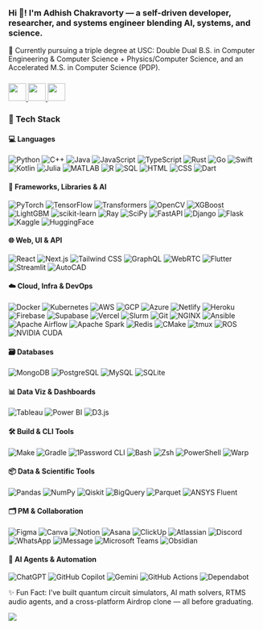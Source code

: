 <!--## Hi there 👋

**NxtGenLegend/NxtGenLegend** is a ✨ _special_ ✨ repository because its `README.md` (this file) appears on your GitHub profile.

Here are some ideas to get you started:

- 🔭 I’m currently working on ...
- 🌱 I’m currently learning ...
- 👯 I’m looking to collaborate on ...
- 🤔 I’m looking for help with ...
- 💬 Ask me about ...
- 📫 How to reach me: ...
- 😄 Pronouns: ...
- ⚡ Fun fact: ...
-->
<h3 align="left">Hi 👋! I'm Adhish Chakravorty — a self-driven developer, researcher, and systems engineer blending AI, systems, and science.</h3>

<p align="left">🧠 Currently pursuing a triple degree at USC: Double Dual B.S. in Computer Engineering & Computer Science + Physics/Computer Science, and an Accelerated M.S. in Computer Science (PDP).</p>

###

<div align="left">
  <a href="mailto:adhishch@usc.edu" target="_blank">
    <img src="https://img.shields.io/static/v1?message=Gmail&logo=gmail&label=&color=D14836&logoColor=white&labelColor=&style=for-the-badge" height="35" />
  </a>
  <a href="https://www.linkedin.com/in/adhish-chakravorty/" target="_blank">
    <img src="https://img.shields.io/static/v1?message=LinkedIn&logo=linkedin&label=&color=0077B5&logoColor=white&labelColor=&style=for-the-badge" height="35" />
  </a>
  <a href="https://github.com/NxtGenLegend" target="_blank">
    <img src="https://img.shields.io/static/v1?message=GitHub&logo=github&label=&color=333&logoColor=white&labelColor=&style=for-the-badge" height="35" />
  </a>
</div>

###
<!--
<div align="center">
  <img src="https://github-readme-stats.vercel.app/api?username=NxtGenLegend&show_icons=true&theme=radical" height="150" />
  <img src="https://streak-stats.demolab.com?user=NxtGenLegend&theme=radical" height="150" />
  <img src="https://github-readme-stats.vercel.app/api/top-langs/?username=NxtGenLegend&layout=compact&theme=radical" height="150" />
</div>
-->
###
### 🚀 Tech Stack

#### 💻 Languages  
![Python](https://img.shields.io/badge/-Python-3776AB?style=flat&logo=python&logoColor=white)
![C++](https://img.shields.io/badge/-C++-00599C?style=flat&logo=c%2B%2B&logoColor=white)
![Java](https://img.shields.io/badge/-Java-007396?style=flat&logo=java&logoColor=white)
![JavaScript](https://img.shields.io/badge/-JavaScript-F7DF1E?style=flat&logo=javascript&logoColor=black)
![TypeScript](https://img.shields.io/badge/-TypeScript-3178C6?style=flat&logo=typescript&logoColor=white)
![Rust](https://img.shields.io/badge/-Rust-000000?style=flat&logo=rust&logoColor=white)
![Go](https://img.shields.io/badge/-Go-00ADD8?style=flat&logo=go&logoColor=white)
![Swift](https://img.shields.io/badge/-Swift-FA7343?style=flat&logo=swift&logoColor=white)
![Kotlin](https://img.shields.io/badge/-Kotlin-7F52FF?style=flat&logo=kotlin&logoColor=white)
![Julia](https://img.shields.io/badge/-Julia-9558B2?style=flat&logo=julia&logoColor=white)
![MATLAB](https://img.shields.io/badge/-MATLAB-0076A8?style=flat)
![R](https://img.shields.io/badge/-R-276DC3?style=flat&logo=r&logoColor=white)
![SQL](https://img.shields.io/badge/-SQL-4479A1?style=flat&logo=postgresql&logoColor=white)
![HTML](https://img.shields.io/badge/-HTML5-E34F26?style=flat&logo=html5&logoColor=white)
![CSS](https://img.shields.io/badge/-CSS3-1572B6?style=flat&logo=css3&logoColor=white)
![Dart](https://img.shields.io/badge/-Dart-0175C2?style=flat&logo=dart&logoColor=white)

#### 🧠 Frameworks, Libraries & AI  
![PyTorch](https://img.shields.io/badge/-PyTorch-EE4C2C?style=flat&logo=pytorch&logoColor=white)
![TensorFlow](https://img.shields.io/badge/-TensorFlow-FF6F00?style=flat&logo=tensorflow&logoColor=white)
![Transformers](https://img.shields.io/badge/-Transformers-0055FF?style=flat&logo=huggingface&logoColor=white)
![OpenCV](https://img.shields.io/badge/-OpenCV-5C3EE8?style=flat&logo=opencv&logoColor=white)
![XGBoost](https://img.shields.io/badge/-XGBoost-DA5345?style=flat)
![LightGBM](https://img.shields.io/badge/-LightGBM-9ACD32?style=flat)
![scikit-learn](https://img.shields.io/badge/-Scikit--Learn-F7931E?style=flat&logo=scikitlearn&logoColor=white)
![Ray](https://img.shields.io/badge/-Ray-4B8BBE?style=flat)
![SciPy](https://img.shields.io/badge/-SciPy-8CAAE6?style=flat)
![FastAPI](https://img.shields.io/badge/-FastAPI-009688?style=flat&logo=fastapi&logoColor=white)
![Django](https://img.shields.io/badge/-Django-092E20?style=flat&logo=django&logoColor=white)
![Flask](https://img.shields.io/badge/-Flask-000000?style=flat&logo=flask&logoColor=white)
![Kaggle](https://img.shields.io/badge/-Kaggle-20BEFF?style=flat&logo=kaggle&logoColor=white)
![HuggingFace](https://img.shields.io/badge/-HuggingFace-FFDF00?style=flat&logo=huggingface&logoColor=black)

#### 🌐 Web, UI & API  
![React](https://img.shields.io/badge/-React-20232A?style=flat&logo=react&logoColor=61DAFB)
![Next.js](https://img.shields.io/badge/-Next.js-000000?style=flat&logo=nextdotjs&logoColor=white)
![Tailwind CSS](https://img.shields.io/badge/-TailwindCSS-38B2AC?style=flat&logo=tailwind-css&logoColor=white)
![GraphQL](https://img.shields.io/badge/-GraphQL-E10098?style=flat&logo=graphql&logoColor=white)
![WebRTC](https://img.shields.io/badge/-WebRTC-333333?style=flat)
![Flutter](https://img.shields.io/badge/-Flutter-02569B?style=flat&logo=flutter&logoColor=white)
![Streamlit](https://img.shields.io/badge/-Streamlit-FF4B4B?style=flat&logo=streamlit&logoColor=white)
![AutoCAD](https://img.shields.io/badge/-AutoCAD-E1222E?style=flat&logo=autodesk&logoColor=white)

#### ☁️ Cloud, Infra & DevOps  
![Docker](https://img.shields.io/badge/-Docker-2496ED?style=flat&logo=docker&logoColor=white)
![Kubernetes](https://img.shields.io/badge/-Kubernetes-326CE5?style=flat&logo=kubernetes&logoColor=white)
![AWS](https://img.shields.io/badge/-AWS-232F3E?style=flat&logo=amazonaws&logoColor=white)
![GCP](https://img.shields.io/badge/-GCP-4285F4?style=flat&logo=googlecloud&logoColor=white)
![Azure](https://img.shields.io/badge/-Azure-0078D4?style=flat&logo=microsoftazure&logoColor=white)
![Netlify](https://img.shields.io/badge/-Netlify-00C7B7?style=flat&logo=netlify&logoColor=white)
![Heroku](https://img.shields.io/badge/-Heroku-430098?style=flat&logo=heroku&logoColor=white)
![Firebase](https://img.shields.io/badge/-Firebase-FFCA28?style=flat&logo=firebase&logoColor=white)
![Supabase](https://img.shields.io/badge/-Supabase-3ECF8E?style=flat&logo=supabase&logoColor=white)
![Vercel](https://img.shields.io/badge/-Vercel-000000?style=flat&logo=vercel&logoColor=white)
![Slurm](https://img.shields.io/badge/-Slurm-008B8B?style=flat)
![Git](https://img.shields.io/badge/-Git-F05032?style=flat&logo=git&logoColor=white)
![NGINX](https://img.shields.io/badge/-NGINX-009639?style=flat&logo=nginx&logoColor=white)
![Ansible](https://img.shields.io/badge/-Ansible-000000?style=flat&logo=ansible&logoColor=white)
![Apache Airflow](https://img.shields.io/badge/-Airflow-017CEE?style=flat&logo=apacheairflow&logoColor=white)
![Apache Spark](https://img.shields.io/badge/-Apache%20Spark-E25A1C?style=flat&logo=apachespark&logoColor=white)
![Redis](https://img.shields.io/badge/-Redis-DC382D?style=flat&logo=redis&logoColor=white)
![CMake](https://img.shields.io/badge/-CMake-F34B7D?style=flat&logo=cmake&logoColor=white)
![tmux](https://img.shields.io/badge/-tmux-1BB91F?style=flat&logo=tmux&logoColor=white)
![ROS](https://img.shields.io/badge/-ROS-22314E?style=flat&logo=ros&logoColor=white)
![NVIDIA CUDA](https://img.shields.io/badge/-CUDA-76B900?style=flat&logo=nvidia&logoColor=white)

#### 🗃️ Databases  
![MongoDB](https://img.shields.io/badge/-MongoDB-47A248?style=flat&logo=mongodb&logoColor=white)
![PostgreSQL](https://img.shields.io/badge/-PostgreSQL-336791?style=flat&logo=postgresql&logoColor=white)
![MySQL](https://img.shields.io/badge/-MySQL-4479A1?style=flat&logo=mysql&logoColor=white)
![SQLite](https://img.shields.io/badge/-SQLite-003B57?style=flat&logo=sqlite&logoColor=white)

#### 📊 Data Viz & Dashboards  
![Tableau](https://img.shields.io/badge/-Tableau-E97627?style=flat&logo=tableau&logoColor=white)
![Power BI](https://img.shields.io/badge/-Power%20BI-F2C811?style=flat&logo=powerbi&logoColor=black)
![D3.js](https://img.shields.io/badge/-D3.js-F9A03C?style=flat&logo=d3dotjs&logoColor=white)

#### 🛠️ Build & CLI Tools  
![Make](https://img.shields.io/badge/-Make-000000?style=flat&logo=gnubash&logoColor=white)
![Gradle](https://img.shields.io/badge/-Gradle-02303A?style=flat&logo=gradle&logoColor=white)
![1Password CLI](https://img.shields.io/badge/-1Password-0094F5?style=flat&logo=1password&logoColor=white)
![Bash](https://img.shields.io/badge/-Bash-4EAA25?style=flat&logo=gnubash&logoColor=white)
![Zsh](https://img.shields.io/badge/-Zsh-000000?style=flat&logo=gnu&logoColor=white)
![PowerShell](https://img.shields.io/badge/-PowerShell-5391FE?style=flat&logo=powershell&logoColor=white)
![Warp](https://img.shields.io/badge/-Warp-3E5C9A?style=flat&logo=warp&logoColor=white)

#### 📦 Data & Scientific Tools  
![Pandas](https://img.shields.io/badge/-Pandas-150458?style=flat&logo=pandas&logoColor=white)
![NumPy](https://img.shields.io/badge/-NumPy-013243?style=flat&logo=numpy&logoColor=white)
![Qiskit](https://img.shields.io/badge/-Qiskit-6929C4?style=flat&logo=ibm&logoColor=white)
![BigQuery](https://img.shields.io/badge/-BigQuery-4285F4?style=flat&logo=google&logoColor=white)
![Parquet](https://img.shields.io/badge/-Parquet-2560E0?style=flat&logo=apachespark&logoColor=white)
![ANSYS Fluent](https://img.shields.io/badge/-ANSYS%20Fluent-FDCC00?style=flat&logo=ansys&logoColor=black)

#### 🗂️ PM & Collaboration  
![Figma](https://img.shields.io/badge/-Figma-F24E1E?style=flat&logo=figma&logoColor=white)
![Canva](https://img.shields.io/badge/-Canva-00C4CC?style=flat&logo=canva&logoColor=white)
![Notion](https://img.shields.io/badge/-Notion-000000?style=flat&logo=notion&logoColor=white)
![Asana](https://img.shields.io/badge/-Asana-273347?style=flat&logo=asana&logoColor=white)
![ClickUp](https://img.shields.io/badge/-ClickUp-7B68EE?style=flat&logo=clickup&logoColor=white)
![Atlassian](https://img.shields.io/badge/-Atlassian-0052CC?style=flat&logo=atlassian&logoColor=white)
![Discord](https://img.shields.io/badge/-Discord-5865F2?style=flat&logo=discord&logoColor=white)
![WhatsApp](https://img.shields.io/badge/-WhatsApp-25D366?style=flat&logo=whatsapp&logoColor=white)
![iMessage](https://img.shields.io/badge/-iMessage-34C759?style=flat&logo=apple&logoColor=white)
![Microsoft Teams](https://img.shields.io/badge/-Microsoft%20Teams-6264A7?style=flat&logo=microsoftteams&logoColor=white)
![Obsidian](https://img.shields.io/badge/-Obsidian-483699?style=flat&logo=obsidian&logoColor=white)

#### 🤖 AI Agents & Automation  
![ChatGPT](https://img.shields.io/badge/-ChatGPT-74aa9c?style=flat&logo=openai&logoColor=white)
![GitHub Copilot](https://img.shields.io/badge/-GitHub%20Copilot-000?style=flat&logo=githubcopilot&logoColor=white)
![Gemini](https://img.shields.io/badge/-Gemini-000000?style=flat&logo=google&logoColor=white)
![GitHub Actions](https://img.shields.io/badge/-GitHub%20Actions-2088FF?style=flat&logo=github-actions&logoColor=white)
![Dependabot](https://img.shields.io/badge/-Dependabot-025E8C?style=flat&logo=dependabot&logoColor=white)

<p align="left">
✨ Fun Fact: I’ve built quantum circuit simulators, AI math solvers, RTMS audio agents, and a cross-platform Airdrop clone — all before graduating.
</p>

[![](https://visitcount.itsvg.in/api?id=NxtGenLegend&icon=0&color=0)](https://visitcount.itsvg.in)
